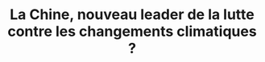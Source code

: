 ---
layout: post
title:  La Chine, nouveau leader de la lutte contre les changements climatiques ?
description: Sa prise de conscience environnementale et sa transformation industrielle la mettraient en position de prendre le relai de l’Occident.
link: https://medium.com/caium/la-chine-nouveau-leader-de-la-lutte-contre-les-changements-climatiques-a4ffeceb05c
picture: assets/images/chine.jpg
categories: blog
publisher: CAIUM
---
